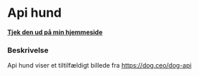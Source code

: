 # Api hund

**[Tjek den ud på min hjemmeside](http://luckas.dk/hund)**

### Beskrivelse

Api hund viser et tiltilfældigt billede fra https://dog.ceo/dog-api
